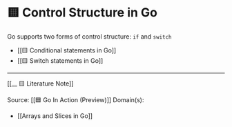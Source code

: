 # 🟨 Control Structure in Go

Go supports two forms of control structure: `if` and `switch`
- [[🟨 Conditional statements in Go]]
- [[🟨 Switch statements in Go]]

---
[[__ 🟨 Literature Note]]

Source: [[🟦 Go In Action (Preview)]]
Domain(s):
- [[Arrays and Slices in Go]]
